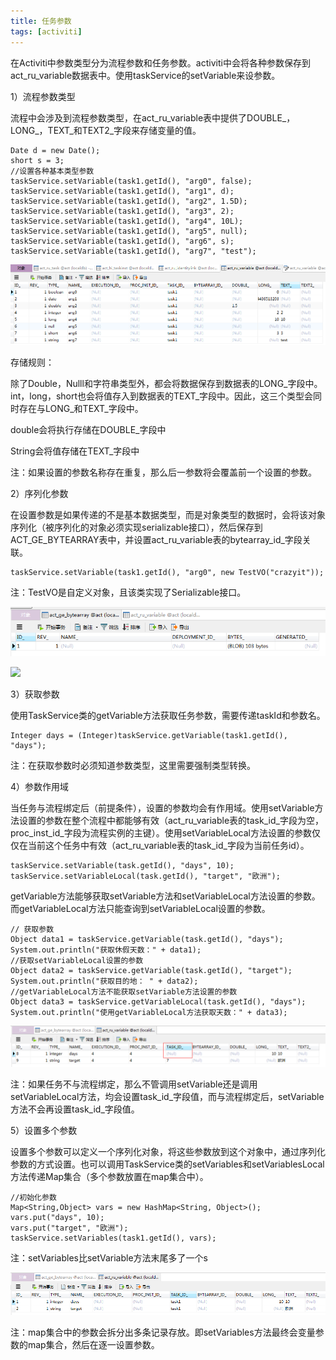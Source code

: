 ```yaml
---
title: 任务参数
tags: [activiti]
---
```


在Activiti中参数类型分为流程参数和任务参数。activiti中会将各种参数保存到act_ru_variable数据表中。使用taskService的setVariable来设参数。

1）流程参数类型

流程中会涉及到流程参数类型，在act_ru_variable表中提供了DOUBLE_，LONG_，TEXT_和TEXT2_字段来存储变量的值。

```
Date d = new Date();
short s = 3;
//设置各种基本类型参数
taskService.setVariable(task1.getId(), "arg0", false);
taskService.setVariable(task1.getId(), "arg1", d);
taskService.setVariable(task1.getId(), "arg2", 1.5D);
taskService.setVariable(task1.getId(), "arg3", 2);
taskService.setVariable(task1.getId(), "arg4", 10L);
taskService.setVariable(task1.getId(), "arg5", null);
taskService.setVariable(task1.getId(), "arg6", s);
taskService.setVariable(task1.getId(), "arg7", "test");
```

![](/images/book/workflow/activiti/task/variable/primary_variable.png)

存储规则：

除了Double，Nulll和字符串类型外，都会将数据保存到数据表的LONG_字段中。int，long，short也会将值存入到数据表的TEXT_字段中。因此，这三个类型会同时存在与LONG_和TEXT_字段中。

double会将执行存储在DOUBLE_字段中

String会将值存储在TEXT_字段中

注：如果设置的参数名称存在重复，那么后一参数将会覆盖前一个设置的参数。

2）序列化参数

在设置参数是如果传递的不是基本数据类型，而是对象类型的数据时，会将该对象序列化（被序列化的对象必须实现serializable接口），然后保存到ACT_GE_BYTEARRAY表中，并设置act_ru_variable表的bytearray_id_字段关联。

```
taskService.setVariable(task1.getId(), "arg0", new TestVO("crazyit"));
```

注：TestVO是自定义对象，且该类实现了Serializable接口。

![](/images/book/workflow/activiti/task/variable/serializable_variable1.png)

![](/images/book/workflow/activiti/task/variable/pserializable_variable2.png)

3）获取参数

使用TaskService类的getVariable方法获取任务参数，需要传递taskId和参数名。

```
Integer days = (Integer)taskService.getVariable(task1.getId(), "days");
```

注：在获取参数时必须知道参数类型，这里需要强制类型转换。

4）参数作用域

当任务与流程绑定后（前提条件），设置的参数均会有作用域。使用setVariable方法设置的参数在整个流程中都能够有效（act_ru_variable表的task_id_字段为空，proc_inst_id_字段为流程实例的主键）。使用setVariableLocal方法设置的参数仅仅在当前这个任务中有效（act_ru_variable表的task_id_字段为当前任务id）。

```
taskService.setVariable(task.getId(), "days", 10);
taskService.setVariableLocal(task.getId(), "target", "欧洲");
```

getVariable方法能够获取setVariable方法和setVariableLocal方法设置的参数。而getVariableLocal方法只能查询到setVariableLocal设置的参数。

```
// 获取参数
Object data1 = taskService.getVariable(task.getId(), "days");
System.out.println("获取休假天数：" + data1);
//获取setVariableLocal设置的参数
Object data2 = taskService.getVariable(task.getId(), "target");
System.out.println("获取目的地： " + data2);
//getVariableLocal方法不能获取setVariable方法设置的参数
Object data3 = taskService.getVariableLocal(task.getId(), "days");
System.out.println("使用getVariableLocal方法获取天数：" + data3);
```

![](/images/book/workflow/activiti/task/variable/setvariable.png)

注：如果任务不与流程绑定，那么不管调用setVariable还是调用setVariableLocal方法，均会设置task_id_字段值，而与流程绑定后，setVariable方法不会再设置task_id_字段值。

5）设置多个参数

设置多个参数可以定义一个序列化对象，将这些参数放到这个对象中，通过序列化参数的方式设置。也可以调用TaskService类的setVariables和setVariablesLocal方法传递Map集合（多个参数放置在map集合中）。

```
//初始化参数
Map<String,Object> vars = new HashMap<String, Object>();
vars.put("days", 10);
vars.put("target", "欧洲");
taskService.setVariables(task1.getId(), vars);
```

注：setVariables比setVariable方法末尾多了一个s

![](/images/book/workflow/activiti/task/variable/setvariables.png)

注：map集合中的参数会拆分出多条记录存放。即setVariables方法最终会变量参数的map集合，然后在逐一设置参数。